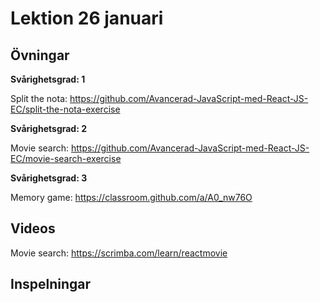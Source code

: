 # Lektion 26 januari

## Övningar

**Svårighetsgrad: 1**

Split the nota: https://github.com/Avancerad-JavaScript-med-React-JS-EC/split-the-nota-exercise

**Svårighetsgrad: 2**

Movie search: https://github.com/Avancerad-JavaScript-med-React-JS-EC/movie-search-exercise

**Svårighetsgrad: 3**

Memory game: https://classroom.github.com/a/A0_nw76O

## Videos

Movie search: https://scrimba.com/learn/reactmovie

## Inspelningar

